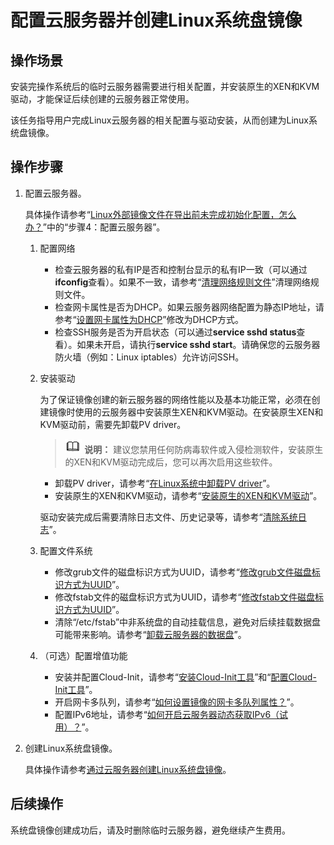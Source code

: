 # 配置云服务器并创建Linux系统盘镜像<a name="ims_01_0231"></a>

## 操作场景<a name="section1693120251151"></a>

安装完操作系统后的临时云服务器需要进行相关配置，并安装原生的XEN和KVM驱动，才能保证后续创建的云服务器正常使用。

该任务指导用户完成Linux云服务器的相关配置与驱动安装，从而创建为Linux系统盘镜像。

## 操作步骤<a name="section1350115288165"></a>

1.  配置云服务器。

    具体操作请参考“[Linux外部镜像文件在导出前未完成初始化配置，怎么办？](https://support.huaweicloud.com/ims_faq/ims_faq_0012.html#section51410413191)”中的“步骤4：配置云服务器”。

    1.  配置网络
        -   检查云服务器的私有IP是否和控制台显示的私有IP一致（可以通过**ifconfig**查看）。如果不一致，请参考“[清理网络规则文件](https://support.huaweicloud.com/usermanual-ims/ims_01_0406.html)”清理网络规则文件。
        -   检查网卡属性是否为DHCP。如果云服务器网络配置为静态IP地址，请参考“[设置网卡属性为DHCP](https://support.huaweicloud.com/usermanual-ims/zh-cn_topic_0030713176.html)”修改为DHCP方式。
        -   检查SSH服务是否为开启状态（可以通过**service sshd status**查看）。如果未开启，请执行**service sshd start**。请确保您的云服务器防火墙（例如：Linux iptables）允许访问SSH。

    2.  安装驱动

        为了保证镜像创建的新云服务器的网络性能以及基本功能正常，必须在创建镜像时使用的云服务器中安装原生XEN和KVM驱动。在安装原生XEN和KVM驱动前，需要先卸载PV driver。

        >![](public_sys-resources/icon-note.gif) **说明：** 
        >建议您禁用任何防病毒软件或入侵检测软件，安装原生的XEN和KVM驱动完成后，您可以再次启用这些软件。

        -   卸载PV driver，请参考“[在Linux系统中卸载PV driver](https://support.huaweicloud.com/usermanual-ims/ims_01_0323.html)”。
        -   安装原生的XEN和KVM驱动，请参考“[安装原生的XEN和KVM驱动](https://support.huaweicloud.com/usermanual-ims/ims_01_0326.html)”。

        驱动安装完成后需要清除日志文件、历史记录等，请参考“[清除系统日志](https://support.huaweicloud.com/usermanual-ims/ims_01_0327.html)”。

    3.  配置文件系统
        -   修改grub文件的磁盘标识方式为UUID，请参考“[修改grub文件磁盘标识方式为UUID](https://support.huaweicloud.com/usermanual-ims/ims_01_0324.html)”。
        -   修改fstab文件的磁盘标识方式为UUID，请参考“[修改fstab文件磁盘标识方式为UUID](https://support.huaweicloud.com/usermanual-ims/ims_01_0325.html)”。
        -   清除“/etc/fstab”中非系统盘的自动挂载信息，避免对后续挂载数据盘可能带来影响。请参考“[卸载云服务器的数据盘](https://support.huaweicloud.com/usermanual-ims/ims_01_0410.html)”。

    4.  （可选）配置增值功能
        -   安装并配置Cloud-Init，请参考“[安装Cloud-Init工具](https://support.huaweicloud.com/usermanual-ims/zh-cn_topic_0030730603.html)”和“[配置Cloud-Init工具](https://support.huaweicloud.com/usermanual-ims/ims_01_0407.html)”。
        -   开启网卡多队列，请参考“[如何设置镜像的网卡多队列属性？](https://support.huaweicloud.com/ims_faq/ims_faq_0030.html)”。
        -   配置IPv6地址，请参考“[如何开启云服务器动态获取IPv6（试用）？](https://support.huaweicloud.com/ims_faq/ims_faq_0046.html)”。

2.  创建Linux系统盘镜像。

    具体操作请参考[通过云服务器创建Linux系统盘镜像](通过云服务器创建Linux系统盘镜像.md)。


## 后续操作<a name="section5471652205215"></a>

系统盘镜像创建成功后，请及时删除临时云服务器，避免继续产生费用。

